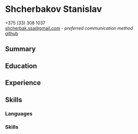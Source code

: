 # Shcherbakov Stanislav

+375 (33) 308 1037  
shcherbak.ssa@gmail.com - *preferred communication method*  
[github](https://github.com/shcherbak-ssa)

## Summary

## Education

## Experience

## Skills

### Languages

### Skills
